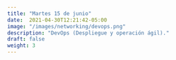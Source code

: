 ```yaml
---
title: "Martes 15 de junio"
date:  2021-04-30T12:21:42-05:00
image: "/images/networking/devops.png"
description: "DevOps (Despliegue y operación ágil)."
draft: false
weight: 3
---
```


